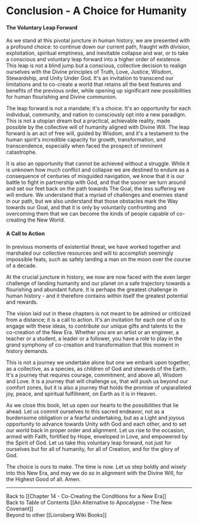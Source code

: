 # Conclusion - A Choice for Humanity

#### **The Voluntary Leap Forward**

As we stand at this pivotal juncture in human history, we are presented with a profound choice: to continue down our current path, fraught with division, exploitation, spiritual emptiness, and inevitable collapse and war, or to take a conscious and voluntary leap forward into a higher order of existence. This leap is not a blind jump but a conscious, collective decision to realign ourselves with the Divine principles of Truth, Love, Justice, Wisdom, Stewardship, and Unity Under God. It's an invitation to transcend our limitations and to co-create a world that retains all the best features and benefits of the previous order, while opening up significant new possibilities for human flourishing and Divine communion.

The leap forward is not a mandate; it's a choice. It's an opportunity for each individual, community, and nation to consciously opt into a new paradigm. This is not a utopian dream but a practical, achievable reality, made possible by the collective will of humanity aligned with Divine Will. The leap forward is an act of free will, guided by Wisdom, and it's a testament to the human spirit's incredible capacity for growth, transformation, and transcendence, especially when faced the prospect of imminent catastrophe.

It is also an opportunity that cannot be achieved without a struggle. While it is unknown how much conflict and collapse we are destined to endure as a consequence of centuries of misguided navigation, we know that it is our battle to fight in partnership with God, and that the sooner we turn around and set our feet back on the path towards The Goal, the less suffering we will endure. We understand that a myriad of challenges and enemies stand in our path, but we also understand that those obstacles mark the Way towards our Goal, and that it is only by voluntarily confronting and overcoming them that we can become the kinds of people capable of co-creating the New World. 

#### **A Call to Action**

In previous moments of existential threat, we have worked together and marshaled our collective resources and will to accomplish seemingly impossible feats, such as safely landing a man on the moon over the course of a decade. 

At the crucial juncture in history, we now are now faced with the even larger challenge of landing humanity and our planet on a safe trajectory towards a flourishing and abundant future. It is perhaps the greatest challenge in human history - and it therefore contains within itself the greatest potential and rewards. 

The vision laid out in these chapters is not meant to be admired or criticized from a distance; it is a call to action. It's an invitation for each one of us to engage with these ideas, to contribute our unique gifts and talents to the co-creation of the New Era. Whether you are an artist or an engineer, a teacher or a student, a leader or a follower, you have a role to play in the grand symphony of co-creation and transformation that this moment in history demands. 

This is not a journey we undertake alone but one we embark upon together, as a collective, as a species, as children of God and stewards of the Earth. It's a journey that requires courage, commitment, and above all, Wisdom and Love. It is a journey that will challenge us, that will push us beyond our comfort zones, but it is also a journey that holds the promise of unparalleled joy, peace, and spiritual fulfillment, on Earth as it is in Heaven. 

As we close this book, let us open our hearts to the possibilities that lie ahead. Let us commit ourselves to this sacred endeavor, not as a burdensome obligation or a fearful undertaking, but as a Light and joyous opportunity to advance towards Unity with God and each other, and to set our world back in proper order and alignment. Let us rise to the occasion, armed with Faith, fortified by Hope, enveloped in Love, and empowered by the Spirit of God. Let us take this voluntary leap forward, not just for ourselves but for all of humanity, for all of Creation, and for the glory of God.

The choice is ours to make. The time is now. Let us step boldly and wisely into this New Era, and may we do so in alignment with the Divine Will, for the Highest Good of all. Amen.

___

Back to [[Chapter 14 - Co-Creating the Conditions for a New Era]]  
Back to Table of Contents [[An Alternative to Apocalypse - The New Covenant]]  
Beyond to other [[Lionsberg Wiki Books]]  